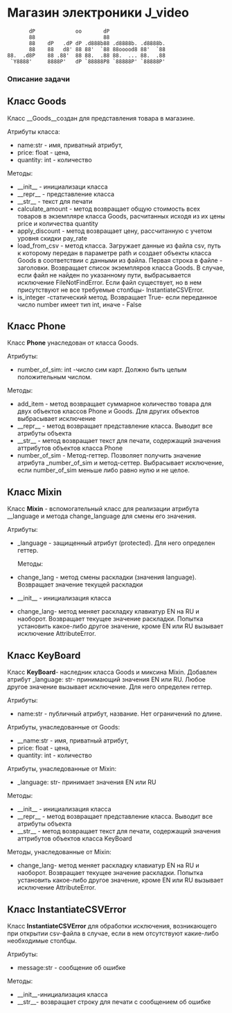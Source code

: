 #  Магазин электроники J_video

           dP             oo       dP                   
           88                      88                   
           88    dP   .dP dP .d888b88 .d8888b. .d8888b. 
           88    88   d8' 88 88'  `88 88ooood8 88'  `88 
    88.  .d8P    88 .88'  88 88.  .88 88.  ... 88.  .88 
     `Y8888'     8888P'   dP `88888P8 `88888P' `88888P'  


### Описание задачи

## Класс __Goods__ 

Класс __Goods__создан для представления товара в магазине. 

Атрибуты класса:

*   name:str - имя, приватный атрибут,
*   price: float - цена,
*   quantity: int - количество

Методы:
*   \_\_init__ - инициализаци класса
*   \_\_repr__ - представление класса
*   \_\_str__ - текст для печати
*   calculate_amount - метод возвращает общую стоимость 
    всех товаров в экземпляре класса Goods, расчитанных 
    исходя из их цены price и количества quantity
*   apply_discount - метод возвращает цену, рассчитанную с учетом уровня скидки pay_rate
*   load_from_csv - метод класса. Загружает данные из файла 
    csv, путь к которому передан в параметре path и создает 
    объекты класса Goods в соответствии с данными из файла. 
    Первая строка в файле - заголовки. Возвращает список 
    экземпляров класса Goods.
    В случае, если файл не найден по указанному пути, выбрасывается исключение FileNotFindError.
    Если файл существует, но в нем присутствуют не все требуемые столбцы- InstantiateCSVError.
*   is_integer -статический метод. Возвращает True- если переданное 
    число number имеет тип int, иначе - False  

## Класс __Phone__ 
Класс __Phone__ унаследован от класса  Goods.

Атрибуты:
 *   number_of_sim: int -число сим карт. Должно быть целым положительным числом.

Методы:
*   add_item - метод возвращает суммарное количество товара для
        двух объектов классов Phone и Goods. Для других объектов
        выбрасывает исключение
*   \_\_repr__ - метод возвращает представление класса. 
        Выводит все атрибуты объекта
*   \_\_str__ - метод возвращает текст для печати, содержащий 
        значения аттрибутов объектов класса Phone
*   number_of_sim - Метод-геттер. Позволяет получить значение
        атрибута _number_of_sim и метод-сеттер. Выбрасывает исключение, если number_of_sim меньше либо равно нулю и не целое.  

## Класс __Mixin__
Класс __Mixin__ - вспомогательный класс для реализации 
    атрибута __language и метода change_language для смены
    его значения.

Атрибуты:

*   _language - защищенный атрибут (protected).
    Для него определен геттер.

    Методы:

*   change_lang - метод смены раскладки (значения language). 
    Возвращает значение текущей раскладки
*    \_\_init__  - инициализация класса 
*   change_lang- метод меняет раскладку клавиатур EN на RU
    и наоборот. Возвращает текущее значение раскладки.
    Попытка установить какое-либо другое значение, кроме 
    EN или RU вызывает исключение AttributeError.

## Класс __KeyBoard__
Класс __KeyBoard__- наследник класса Goods и миксина Mixin.
    Добавлен атрибут _language: str- принимающий значения EN или RU. Любое другое значение вызывает исключение. Для него определен геттер.

Атрибуты:
*   name:str - публичный атрибут, название. Нет ограничений по длине.

Атрибуты, унаследованные от Goods:

*   \_\_name:str - имя, приватный атрибут,
*   price: float - цена,
*   quantity: int - количество

Атрибуты, унаследованные от Mixin:
*   _language: str- принимает значения EN или RU

Методы:
*   \_\_init__  - инициализация класса
*   \_\_repr__ - метод возвращает представление класса. 
        Выводит все атрибуты объекта
*   \_\_str__ - метод возвращает текст для печати, содержащий значения 
        аттрибутов объектов класса KeyBoard

Методы, унаследованные от Mixin:
*   change_lang- метод меняет раскладку клавиатур EN на RU
        и наоборот. Возвращает текущее значение раскладки.
        Попытка установить какое-либо другое значение, кроме 
        EN или RU вызывает исключение AttributeError.
    
##  Класс __InstantiateCSVError__ 
Класс __InstantiateCSVError__ для обработки исключения, возникающего при открытии csv-файла в случае, если в нем отсутствуют какие-либо необходимые столбцы.

Атрибуты:
*   message:str - сообщение об ошибке

Методы:
*   \_\_init__-инициализация класса
*   \_\_str__- возвращает строку для печати с сообщением об ошибке
    